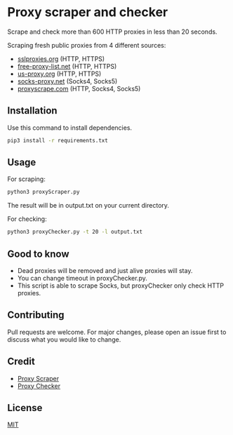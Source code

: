 # Proxy scraper and checker 

Scrape and check more than 600 HTTP proxies in less than 20 seconds.

Scraping fresh public proxies from 4 different sources:

* [sslproxies.org](http://sslproxies.org) (HTTP, HTTPS)
* [free-proxy-list.net](http://free-proxy-list.net) (HTTP, HTTPS)
* [us-proxy.org](http://us-proxy.org) (HTTP, HTTPS)
* [socks-proxy.net](http://socks-proxy.net) (Socks4, Socks5)
* [proxyscrape.com](https://proxyscrape.com) (HTTP, Socks4, Socks5)

## Installation

Use this command to install dependencies.


```bash
pip3 install -r requirements.txt
```

## Usage

For scraping:

```bash
python3 proxyScraper.py
```

The result will be in output.txt on your current directory.

For checking:

```bash
python3 proxyChecker.py -t 20 -l output.txt
```

## Good to know
* Dead proxies will be removed and just alive proxies will stay.
* You can change timeout in proxyChecker.py.
* This script is able to scrape Socks, but proxyChecker only check HTTP proxies.

## Contributing
Pull requests are welcome. For major changes, please open an issue first to discuss what you would like to change.

## Credit
* [Proxy Scraper](https://github.com/Abigdog4/ProxyScrapper)
* [Proxy Checker](https://github.com/byRo0t96/proxy_checker)

## License
[MIT](https://choosealicense.com/licenses/mit/)
